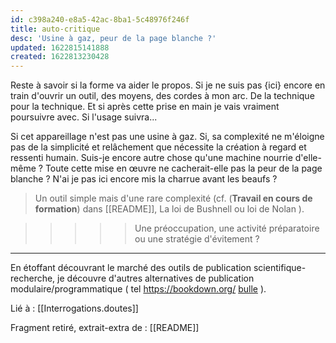 ```yaml
---
id: c398a240-e8a5-42ac-8ba1-5c48976f246f
title: auto-critique
desc: 'Usine à gaz, peur de la page blanche ?'
updated: 1622815141888
created: 1622813230428
---
```


Reste à savoir si la forme va aider le propos. Si je ne suis pas {ici} encore en train d'ouvrir un outil, des moyens, des cordes à mon arc. De la technique pour la technique. Et si après cette prise en main je vais vraiment poursuivre avec. Si l'usage suivra... 

Si cet appareillage n'est pas une usine à gaz. Si, sa complexité ne m'éloigne pas de la simplicité et relâchement que nécessite la création à regard et ressenti humain. Suis-je encore autre chose qu'une machine nourrie d'elle-même ? Toute cette mise en œuvre ne cacherait-elle pas la peur de la page blanche ? N'ai je pas ici encore mis la charrue avant les beaufs ?

> Un outil simple mais d'une rare complexité (cf. (**Travail en cours de formation**) dans [[README]], La loi de Bushnell ou loi de Nolan ). 

>>>>> Une préoccupation, une activité préparatoire ou une stratégie d'évitement ?

----

En étoffant découvrant le marché des outils de publication scientifique-recherche, je découvre d'autres alternatives de publication modulaire/programmatique ( tel <https://bookdown.org/> [bulle](https://liens.vincent-bonnefille.fr/?2kqw2Q) ).


Lié à :
[[Interrogations.doutes]]

Fragment retiré, extrait-extra de :
[[README]]